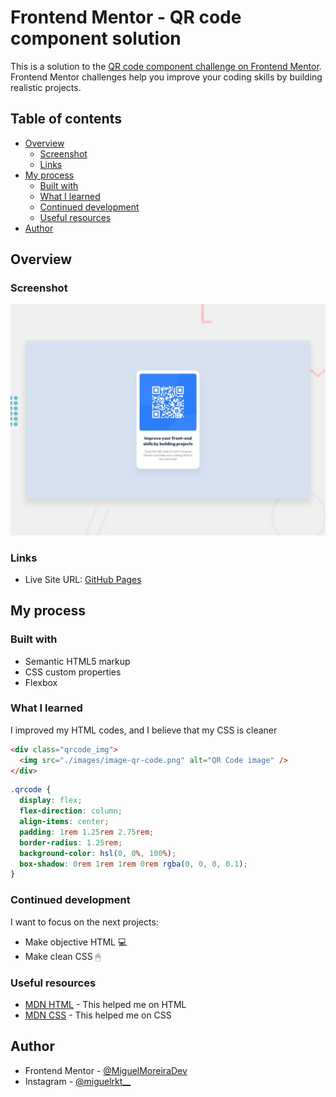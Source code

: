 # Frontend Mentor - QR code component solution

This is a solution to the [QR code component challenge on Frontend Mentor](https://www.frontendmentor.io/challenges/qr-code-component-iux_sIO_H). Frontend Mentor challenges help you improve your coding skills by building realistic projects.

## Table of contents

- [Overview](#overview)
  - [Screenshot](#screenshot)
  - [Links](#links)
- [My process](#my-process)
  - [Built with](#built-with)
  - [What I learned](#what-i-learned)
  - [Continued development](#continued-development)
  - [Useful resources](#useful-resources)
- [Author](#author)

## Overview

### Screenshot

![](./design/desktop-preview.jpg)

### Links

- Live Site URL: [GitHub Pages](https://miguelmoreiradev.github.io/qrcode.github.io/)

## My process

### Built with

- Semantic HTML5 markup
- CSS custom properties
- Flexbox

### What I learned

I improved my HTML codes, and I believe that my CSS is cleaner

```html
<div class="qrcode_img">
  <img src="./images/image-qr-code.png" alt="QR Code image" />
</div>
```

```css
.qrcode {
  display: flex;
  flex-direction: column;
  align-items: center;
  padding: 1rem 1.25rem 2.75rem;
  border-radius: 1.25rem;
  background-color: hsl(0, 0%, 100%);
  box-shadow: 0rem 1rem 1rem 0rem rgba(0, 0, 0, 0.1);
}
```

### Continued development

I want to focus on the next projects:

- Make objective HTML 💻
- Make clean CSS 🖱

### Useful resources

- [MDN HTML](https://developer.mozilla.org/en-US/docs/Web/HTML/Element) - This helped me on HTML
- [MDN CSS](https://developer.mozilla.org/en-US/docs/Web/CSS/Reference) - This helped me on CSS

## Author

- Frontend Mentor - [@MiguelMoreiraDev](https://www.frontendmentor.io/profile/MiguelMoreiraDev)
- Instagram - [@miguelrkt\_\_](https://www.instagram.com/miguelrkt__)

